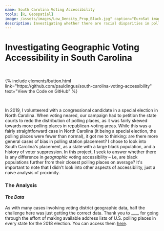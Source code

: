 ```yaml
---
name: South Carolina Voting Accessibility
tools: [R, Geospatial]
image: /assets/images/Low_Density_Prop_Black.jpg" caption="EuroSat image data
description: Investigating whether there are racial disparities in polling place accessibility in South Carolina.
---
```


# Investigating Geographic Voting Accessibility in South Carolina 

&nbsp;

<p>
{% include elements/button.html link="https://github.com/pauldingus/south-carolina-voting-accessibility" text="View the Code on GitHub" %}
</p>

&nbsp;

In 2019, I volunteered with a congressional candidate in a special election in North Carolina. When voting neared, our campaign had to petition the state courts to redo the distribution of polling places, as it was fairly skewed towards more polling places in republican-voting areas. While this was a fairly straightforward case in North Carolina (it being a special election, the polling places were fewer than normal), it got me to thinking: are there more general cases of bias in polling station placement? I chose to look into South Carolina's placement, as a state with a large black population, and a history of voter suppression. In this project, I seek to answer whether there is any difference in *geographic* voting accessibility – i.e, are black populations further from their closest polling places on average? It's important to note that I didn't look into other aspects of accessibility, just a naïve analysis of proximity.

### The Analysis

#### *The Data*

As with many cases involving voting district geographic data, half the challenge here was just getting the correct data. Thank you to ____ for going through the effort of making available address lists of U.S. polling places in every state for the 2018 election. You can access them [here](https://github.com/PublicI/us-polling-places).


